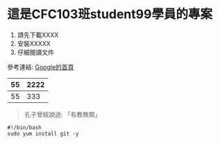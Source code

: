 # 這是CFC103班student99學員的專案


 1. 請先下載XXXX
 2. 安裝XXXXX
 3. 仔細閱讀文件

參考連結: [Google的首頁](https://www.google.com.tw/)



| 55| 2222 |
|--|--|
| 55 |333  |



> 孔子曾經說過: 「有教無類」


    #!/bin/bash
    sudo yum install git -y
